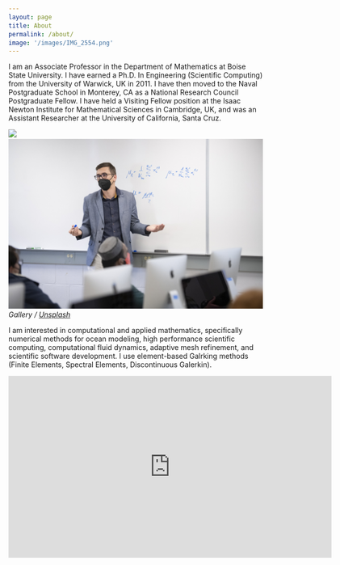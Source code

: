 ```yaml
---
layout: page
title: About
permalink: /about/
image: '/images/IMG_2554.png'
---
```


I am an Associate Professor in the Department of Mathematics at Boise State University. I have earned a Ph.D. In Engineering (Scientific Computing) from the University of Warwick, UK in 2011. I have then moved to the Naval Postgraduate School in Monterey, CA as a National Research Council Postgraduate Fellow. I have held a Visiting Fellow position at the Isaac Newton Institute for Mathematical Sciences in Cambridge, UK, and was an Assistant Researcher at the University of California, Santa Cruz.


<div class="gallery-box">
  <div class="gallery">
    <img src="/images/IMG_5679.png" loading="lazy">
    <img src="/images/D_2202_028_099.jpg" loading="lazy">
  </div>
  <em>Gallery / <a href="https://unsplash.com/" target="_blank">Unsplash</a></em>
</div>

I am interested in computational and applied mathematics, specifically numerical methods for ocean modeling, high performance scientific computing, computational fluid dynamics, adaptive mesh refinement, and scientific software development. I use element-based Galrking methods (Finite Elements, Spectral Elements, Discontinuous Galerkin). 

<p><iframe src="https://www.youtube.com/watch?v=H9-A-nwV-54" loading="lazy" width="640" height="360" frameborder="0" allowfullscreen></iframe></p>
